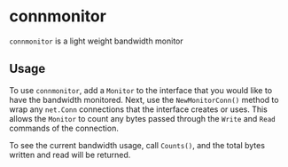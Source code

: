 # connmonitor
`connmonitor` is a light weight bandwidth monitor

## Usage
To use `connmonitor`, add a `Monitor` to the interface that you would like to
have the bandwidth monitored. Next, use the `NewMonitorConn()` method to wrap
any `net.Conn` connections that the interface creates or uses. This allows the
`Monitor` to count any bytes passed through the `Write` and `Read` commands of
the connection.

To see the current bandwidth usage, call `Counts()`, and the total bytes written
and read will be returned.
